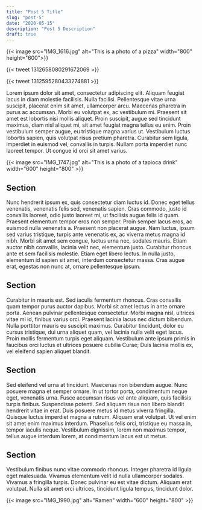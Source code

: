```yaml
---
title: "Post 5 Title"
slug: "post-5"
date: "2020-05-15"
description: "Post 5 Description"
draft: true
---
```


{{< image src="IMG_1616.jpg" alt="This is a photo of a pizza" width="800" height="600">}}

{{< tweet 1312658080291672069 >}}

{{< tweet 1312595280433274881 >}}

Lorem ipsum dolor sit amet, consectetur adipiscing elit. Aliquam feugiat lacus in diam molestie facilisis. Nulla facilisi. Pellentesque vitae urna suscipit, placerat enim sit amet, ullamcorper arcu. Maecenas pharetra in purus ac accumsan. Morbi eu volutpat ex, ac vestibulum mi. Praesent sit amet est lobortis nisi mollis aliquet. Proin suscipit, augue sed tincidunt maximus, diam nisl aliquet mi, sit amet feugiat magna tellus eu enim. Proin vestibulum semper augue, eu tristique magna varius ut. Vestibulum luctus lobortis sapien, quis volutpat risus pretium pharetra. Curabitur sem ligula, imperdiet in euismod vel, convallis in turpis. Nullam porta imperdiet nunc laoreet tempor. Ut congue id orci sit amet varius.

{{< image src="IMG_1747.jpg" alt="This is a photo of a tapioca drink" width="600" height="800" >}}

## Section

Nunc hendrerit ipsum ex, quis consectetur diam luctus id. Donec eget tellus venenatis, venenatis felis sed, venenatis sapien. Cras commodo, justo id convallis laoreet, odio justo laoreet mi, ut facilisis augue felis id quam. Praesent elementum tempor eros non semper. Proin semper lacus eros, ac euismod nulla venenatis a. Praesent non placerat augue. Nam luctus, ipsum sed varius tristique, turpis ante venenatis ex, ac viverra metus magna id nibh. Morbi sit amet sem congue, luctus urna nec, sodales mauris. Etiam auctor nibh convallis, lacinia velit nec, elementum justo. Curabitur rhoncus ante et sem facilisis molestie. Etiam eget libero lectus. In nulla justo, elementum id sapien sit amet, interdum consectetur massa. Cras augue erat, egestas non nunc at, ornare pellentesque ipsum.

## Section

Curabitur in mauris est. Sed iaculis fermentum rhoncus. Cras convallis quam tempor purus auctor dapibus. Morbi sit amet lectus in ante ornare porta. Aenean pulvinar pellentesque consectetur. Morbi magna nisl, ultrices vitae mi id, finibus varius orci. Praesent lacinia lacus nec dictum bibendum. Nulla porttitor mauris eu suscipit maximus. Curabitur tincidunt, dolor eu cursus tristique, dui urna aliquet quam, vel lacinia nulla velit eget lacus. Proin mollis fermentum turpis eget aliquam. Vestibulum ante ipsum primis in faucibus orci luctus et ultrices posuere cubilia Curae; Duis lacinia mollis ex, vel eleifend sapien aliquet blandit.

## Section

Sed eleifend vel urna at tincidunt. Maecenas non bibendum augue. Nunc posuere magna et semper ornare. In ut tortor porta, condimentum neque eget, venenatis urna. Fusce accumsan risus vel ante aliquam, quis facilisis turpis finibus. Suspendisse potenti. Sed aliquam risus non libero blandit hendrerit vitae in erat. Duis posuere metus id metus viverra fringilla. Quisque luctus imperdiet magna a rutrum. Aliquam erat volutpat. Ut vel enim sit amet enim maximus interdum. Phasellus felis orci, tristique eu massa in, tempor iaculis neque. Vestibulum dignissim, lorem non maximus tempor, tellus augue interdum lorem, at condimentum lacus est ut metus.

## Section

Vestibulum finibus nunc vitae commodo rhoncus. Integer pharetra id ligula eget malesuada. Vivamus elementum velit id nulla ullamcorper sodales. Vivamus a fringilla turpis. Donec pulvinar eu est vitae dictum. Aliquam erat volutpat. Nulla sit amet orci ultrices, tincidunt ligula tempus, tincidunt dolor.

{{< image src="IMG_1990.jpg" alt="Ramen" width="600" height="800" >}}
